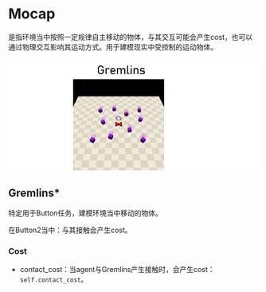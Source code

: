 # Mocap

是指环境当中按照一定规律自主移动的物体，与其交互可能会产生cost，也可以通过物理交互影响其运动方式。用于建模现实中受控制的运动物体。

![object](../../_static/images/mocap.png)

## Gremlins*

特定用于Button任务，建模环境当中移动的物体。

在Button2当中：与其接触会产生cost。

### Cost

- contact_cost：当agent与Gremlins产生接触时，会产生cost：`self.contact_cost`。

